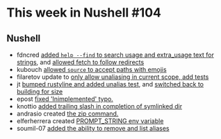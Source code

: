 # This week in Nushell #104

## Nushell

- fdncred [added `help --find` to search usage and extra_usage text for strings](https://github.com/nushell/nushell/pull/3948), and [allowed fetch to follow redirects](https://github.com/nushell/nushell/pull/3923) 
- kubouch [allowed `source` to accept paths with emojis](https://github.com/nushell/nushell/pull/3939) 
- filaretov update to [only allow unaliasing in current scope, add tests](https://github.com/nushell/nushell/pull/3936) 
- jt [bumped rustyline and added unalias test](https://github.com/nushell/nushell/pull/3935), and [switched back to building for size](https://github.com/nushell/nushell/pull/3924) 
- epost [fixed 'Inimplemented' typo.](https://github.com/nushell/nushell/pull/3922) 
- knottio [added trailing slash in completion of symlinked dir](https://github.com/nushell/nushell/pull/3921) 
- andrasio created [the zip command.](https://github.com/nushell/nushell/pull/3919) 
- elferherrera created [PROMPT_STRING env variable](https://github.com/nushell/nushell/pull/3918) 
- soumil-07 [added the ability to remove and list aliases](https://github.com/nushell/nushell/pull/3879) 
